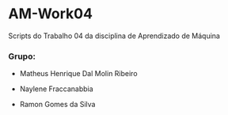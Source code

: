 # AM-Work04
Scripts do Trabalho 04 da disciplina de Aprendizado de Máquina

### Grupo:

- Matheus Henrique Dal Molin Ribeiro

- Naylene Fraccanabbia

- Ramon Gomes da Silva
